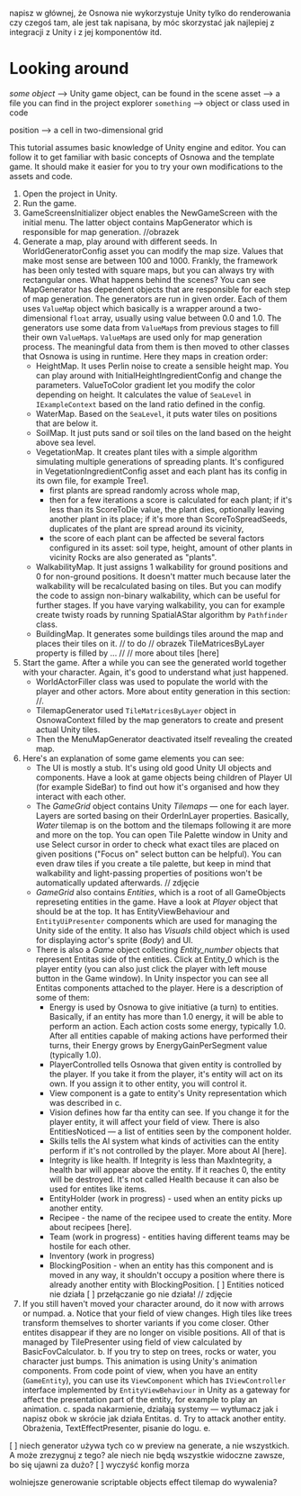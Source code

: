 napisz w głównej, że Osnowa nie wykorzystuje Unity tylko do renderowania czy czegoś tam, ale jest tak napisana, by móc skorzystać jak najlepiej z integracji z Unity i z jej komponentów itd.

# Looking around

*some object* —> Unity game object, can be found in the scene
asset —> a file you can find in the project explorer
`something` —> object or class used in code

position —> a cell in two-dimensional grid

This tutorial assumes basic knowledge of Unity engine and editor. You can follow it to get familiar with basic concepts of Osnowa and the template game. It should make it easier for you to try your own modifications to the assets and code.

1. Open the project in Unity.
2. Run the game.
3. GameScreensInitializer object enables the NewGameScreen with the initial menu. The latter object contains MapGenerator which is responsible for map generation.
//obrazek
3. Generate a map, play around with different seeds. In WorldGeneratorConfig asset you can modify the map size. Values that make most sense are between 100 and 1000. Frankly, the framework has been only tested with square maps, but you can always try with rectangular ones.
What happens behind the scenes? You can see MapGenerator has dependent objects that are responsible for each step of map generation. The generators are run in given order. Each of them uses `ValueMap` object which basically is a wrapper around a two-dimensional `float` array, usually using value between 0.0 and 1.0. The generators use some data from `ValueMap`s from previous stages to fill their own `ValueMap`s. `ValueMap`s are used only for map generation process. The meaningful data from them is then moved to other classes that Osnowa is using in runtime. Here they maps in creation order:
    * HeightMap. It uses Perlin noise to create a sensible height map. You can play around with InitialHeightIngredientConfig and change the parameters. ValueToColor gradient let you modify the color depending on height. It calculates the value of `SeaLevel` in `IExampleContext` based on the land ratio defined in the config.
    * WaterMap. Based on the `SeaLevel`, it puts water tiles on positions that are below it.
    * SoilMap. It just puts sand or soil tiles on the land based on the height above sea level.
    * VegetationMap. It creates plant tiles with a simple algorithm simulating multiple generations of spreading plants. It's configured in VegetationIngredientConfig asset and each plant has its config in its own file, for example Tree1.
        - first plants are spread randomly across whole map,
        - then for a few iterations a score is calculated for each plant; if it's less than its ScoreToDie value, the plant dies, optionally leaving another plant in its place; if it's more than ScoreToSpreadSeeds, duplicates of the plant are spread around its vicinity,
        - the score of each plant can be affected be several factors configured in its asset: soil type, height, amount of other plants in vicinity
    Rocks are also generated as "plants".
    * WalkabilityMap. It just assigns 1 walkability for ground positions and 0 for non-ground positions. It doesn't matter much because later the walkability will be recalculated basing on tiles. But you can modify the code to assign non-binary walkability, which can be useful for further stages. If you have varying walkability, you can for example create twisty roads by running SpatialAStar algorithm by `Pathfinder` class.
    * BuildingMap. It generates some buildings tiles around the map and places their tiles on it. // to do
    // obrazek
    TileMatricesByLayer property is filled by ... //
    // more about tiles [here]
4. Start the game. After a while you can see the generated world together with your character. Again, it's good to understand what just happened.
    * WorldActorFiller class was used to populate the world with the player and other actors. More about entity generation in this section: //.
    * TilemapGenerator used `TileMatricesByLayer` object in OsnowaContext filled by the map generators to create and present actual Unity tiles. 
    * Then the MenuMapGenerator deactivated itself revealing the created map.
5. Here's an explanation of some game elements you can see:
    * The UI is mostly a stub. It's using old good Unity UI objects and components. Have a look at game objects being children of Player UI (for example SideBar) to find out how it's organised and how they interact with each other.
    * The *GameGrid* object contains Unity *Tilemaps* — one for each layer. Layers are sorted basing on their OrderInLayer properties. Basically, *Water* tilemap is on the bottom and the tilemaps following it are more and more on the top. You can open Tile Palette window in Unity and use Select cursor in order to check what exact tiles are placed on given positions ("Focus on" select button can be helpful). You can even draw tiles if you create a tile palette, but keep in mind that walkability and light-passing properties of positions won't be automatically updated afterwards.
    // zdjęcie
    * *GameGrid* also contains *Entities*, which is a root of all GameObjects represeting entities in the game. Have a look at *Player* object that should be at the top. It has EntityViewBehaviour and `EntityUiPresenter` components which are used for managing the Unity side of the entity. It also has *Visuals* child object which is used for displaying actor's sprite (*Body*) and UI.
    * There is also a *Game* object collecting *Entity_number* objects that represent Entitas side of the entities. Click at Entity_0 which is the player entity (you can also just click the player with left mouse button in the Game window). In Unity inspector you can see all Entitas components attached to the player. Here is a description of some of them:
        * Energy is used by Osnowa to give initiative (a turn) to entities. Basically, if an entity has more than 1.0 energy, it will be able to perform an action. Each action costs some energy, typically 1.0. After all entities capable of making actions have performed their turns, their Energy grows by EnergyGainPerSegment value (typically 1.0).
        * PlayerControlled tells Osnowa that given entity is controlled by the player. If you take it from the player, it's entity will act on its own. If you assign it to other entity, you will control it.
        * View component is a gate to entity's Unity representation which was described in c.
        * Vision defines how far tha entity can see. If you change it for the player entity, it will affect your field of view. There is also EntitiesNoticed — a list of entities seen by the component holder.
        * Skills tells the AI system what kinds of activities can the entity perform if it's not controlled by the player. More about AI [here].
        * Integrity is like health. If Integrity is less than MaxIntegrity, a health bar will appear above the entity. If it reaches 0, the entity will be destroyed. It's not called Health because it can also be used for entites like items.
        * EntityHolder (work in progress) - used when an entity picks up another entity.
        * Recipee - the name of the recipee used to create the entity. More about recipees [here].
        * Team (work in progress) - entities having different teams may be hostile for each other.
        * Inventory (work in progress)
        * BlockingPosition - when an entity has this component and is moved in any way, it shouldn't occupy a position where there is already another entity with BlockingPosition.
        [ ] Entities noticed nie działa
        [ ] przełączanie go nie działa!
    // zdjęcie
6. If you still haven't moved your character around, do it now with arrows or numpad. 
    a. Notice that your field of view changes. High tiles like trees transform themselves to shorter variants if you come closer. Other entites disappear if they are no longer on visible positions. All of that is managed by TilePresenter using field of view calculated by BasicFovCalculator.
    b. If you try to step on trees, rocks or water, you character just bumps. This animation is using Unity's animation components. From code point of view, when you have an entity (`GameEntity`), you can use its `ViewComponent` which has `IViewController` interface implemented by `EntityViewBehaviour` in Unity as a gateway for affect the presentation part of the entity, for example to play an animation.
    c. spada nakarmienie, działają systemy — wytłumacz jak i napisz obok w skrócie jak działa Entitas.
    d. Try to attack another entity. Obrażenia, TextEffectPresenter, pisanie do logu.
    e. 
    

[ ] niech generator używa tych co w preview na generate, a nie wszystkich. A może zrezygnuj z tego? ale niech nie będą wszystkie widoczne zawsze, bo się ujawni za dużo?
[ ] wyczyść konfig morza


wolniejsze generowanie
scriptable objects
effect tilemap do wywalenia?
